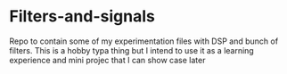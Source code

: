 # Filters-and-signals
Repo to contain some of my experimentation files with DSP and bunch of filters. This is a hobby typa thing but I intend to use it as a learning experience and mini projec that I can show case later
